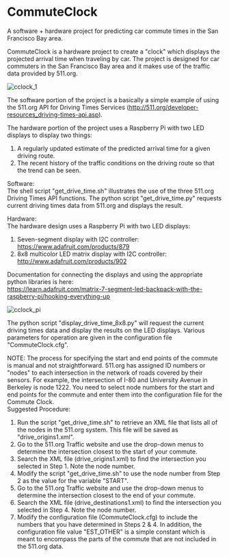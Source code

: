 # CommuteClock
A software + hardware project for predicting car commute times in the San Francisco Bay area. 

CommuteClock is a hardware project to create a "clock" which displays the projected arrival time when traveling by car.
The project is designed for car commuters in the San Francisco Bay area and it makes use of the traffic data provided by 511.org.

![cclock_1](https://cloud.githubusercontent.com/assets/13460989/8977347/2ea9ce9e-364d-11e5-900f-bea73bebcab5.jpg)

The software portion of the project is a basically a simple example of using the 511.org API for Driving Times Services (http://511.org/developer-resources_driving-times-api.asp).

The hardware portion of the project uses a Raspberry Pi with two LED displays to display two things:

1. A regularly updated estimate of the predicted arrival time for a given driving route.
2. The recent history of the traffic conditions on the driving route so that the trend can be seen.

Software:  
The shell script "get_drive_time.sh" illustrates the use of the three 511.org Driving Times API functions.
The python script "get_drive_time.py" requests current driving times data from 511.org and displays the result.

Hardware:  
The hardware design uses a Raspberry Pi with two LED displays:

1. Seven-segment display with I2C controller:
	https://www.adafruit.com/products/879
2. 8x8 multicolor LED matrix display with I2C controller:
	http://www.adafruit.com/products/902
	
Documentation for connecting the displays and using the appropriate python libraries is here:  
https://learn.adafruit.com/matrix-7-segment-led-backpack-with-the-raspberry-pi/hooking-everything-up	

![cclock_pi](https://cloud.githubusercontent.com/assets/13460989/8977349/326b9292-364d-11e5-8cb1-61277df2e736.jpg)

The python script "display_drive_time_8x8.py" will request the current driving times data and display the results on the LED displays.
Various parameters for operation are given in the configuration file "CommuteClock.cfg".	

NOTE: The process for specifying the start and end points of the commute is manual and not straightforward. 511.org has assigned ID numbers or "nodes" to each intersection in the network of roads covered by their sensors. For example, the intersection of I-80 and University Avenue in Berkeley is node 1222. You need to select node numbers for the start and end points for the commute and enter them into the configuration file for the Commute Clock.  
Suggested Procedure:  

1. Run the script "get_drive_time.sh" to retrieve an XML file that lists all of the nodes in the 511.org system. This file will be saved as "drive_origins1.xml".
2. Go to the 511.org Traffic website and use the drop-down menus to determine the intersection closest to the start of your commute.
3. Search the XML file (drive_origins1.xml) to find the intersection you selected in Step 1. Note the node number.
4. Modify the script "get_drive_time.sh" to use the node number from Step 2 as the value for the variable "START".
4. Go to the 511.org Traffic website and use the drop-down menus to determine the intersection closest to the end of your commute.
5. Search the XML file (drive_destinations1.xml) to find the intersection you selected in Step 4. Note the node number.
6. Modify the configuration file (CommuteClock.cfg) to include the numbers that you have determined in Steps 2 & 4.
In addition, the configuration file value "EST_OTHER" is a simple constant which is meant to encompass the parts of the commute that are not included in the 511.org data.
